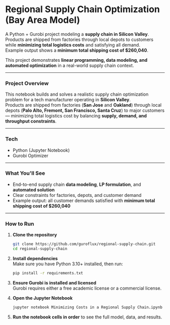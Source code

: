 # Regional Supply Chain Optimization (Bay Area Model)

A Python + Gurobi project modeling a **supply chain in Silicon Valley**.  
Products are shipped from factories through local depots to customers while **minimizing total logistics costs** and satisfying all demand.  
Example output shows a **minimum total shipping cost of $260,040**.  

This project demonstrates **linear programming, data modeling, and automated optimization** in a real-world supply chain context.

---

### Project Overview

This notebook builds and solves a realistic supply chain optimization problem for a tech manufacturer operating in **Silicon Valley**.  
Products are shipped from factories (**San Jose** and **Oakland**) through local depots (**Palo Alto, Fremont, San Francisco, Santa Cruz**) to major customers — minimizing total logistics cost by balancing **supply, demand, and throughput constraints**.

---

### Tech
- Python (Jupyter Notebook)  
- Gurobi Optimizer    

---

### What You'll See
- End-to-end supply chain **data modeling**, **LP formulation**, and **automated solution**  
- Clear constraints for factories, depots, and customer demand  
- Example output: all customer demands satisfied with **minimum total shipping cost of $260,040**

---

### How to Run
1. **Clone the repository**
    ```bash
    git clone https://github.com/guroflux/regional-supply-chain.git
    cd regional-supply-chain
    ```

2. **Install dependencies**  
   Make sure you have Python 3.10+ installed, then run:
    ```bash
    pip install -r requirements.txt
    ```

3. **Ensure Gurobi is installed and licensed**  
   Gurobi requires either a free academic license or a commercial license.

4. **Open the Jupyter Notebook**
    ```bash
    jupyter notebook Minimizing Costs in a Regional Supply Chain.ipynb 
    ```

5. **Run the notebook cells in order** to see the full model, data, and results.
